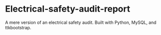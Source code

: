 # Electrical-safety-audit-report
A mere version of an electrical safety audit.
Built with Python, MySQL, and ttkbootstrap.
